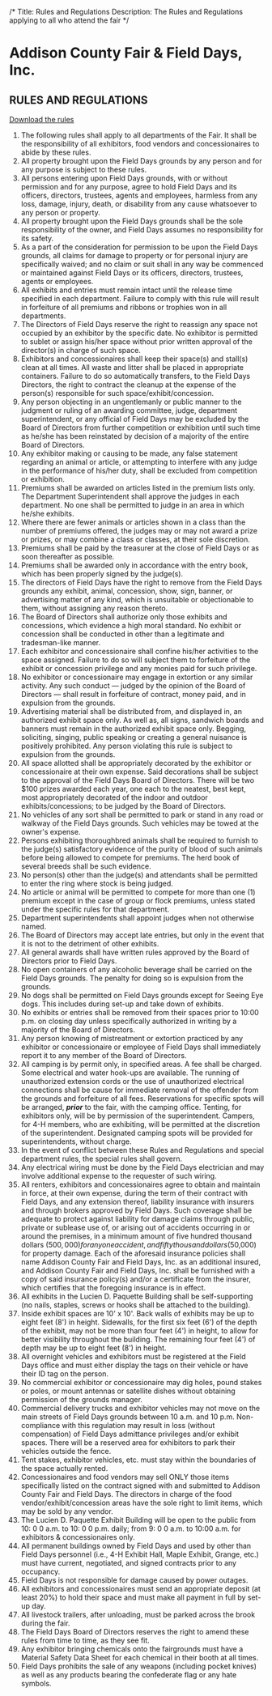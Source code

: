 /*
Title: Rules and Regulations
Description: The Rules and Regulations applying to all who attend the fair
*/

# Addison County Fair & Field Days, Inc.

## RULES AND REGULATIONS

[Download the rules](/files/Rules-Regulations.pdf)

1. The following rules shall apply to all departments of the Fair. It shall be the
    responsibility of all exhibitors, food vendors and concessionaires to abide by these
    rules.
2. All property brought upon the Field Days grounds by any person and for any
    purpose is subject to these rules.
3. All persons entering upon Field Days grounds, with or without permission and for
    any purpose, agree to hold Field Days and its officers, directors, trustees, agents
    and employees, harmless from any loss, damage, injury, death, or disability from
    any cause whatsoever to any person or property.
4. All property brought upon the Field Days grounds shall be the sole responsibility of
    the owner, and Field Days assumes no responsibility for its safety.
5. As a part of the consideration for permission to be upon the Field Days grounds, all
    claims for damage to property or for personal injury are specifically waived; and no
    claim or suit shall in any way be commenced or maintained against Field Days or its
    officers, directors, trustees, agents or employees.
6. All exhibits and entries must remain intact until the release time specified in each
    department. Failure to comply with this rule will result in forfeiture of all premiums
    and ribbons or trophies won in all departments.
7. The Directors of Field Days reserve the right to reassign any space not occupied by
    an exhibitor by the specific date. No exhibitor is permitted to sublet or assign his/her
    space without prior written approval of the director(s) in charge of such space.
8. Exhibitors and concessionaires shall keep their space(s) and stall(s) clean at all
    times. All waste and litter shall be placed in appropriate containers. Failure to do so
    automatically transfers, to the Field Days Directors, the right to contract the cleanup
    at the expense of the person(s) responsible for such space/exhibit/concession.
9. Any person objecting in an ungentlemanly or public manner to the judgment or
    ruling of an awarding committee, judge, department superintendent, or any official
    of Field Days may be excluded by the Board of Directors from further competition or
    exhibition until such time as he/she has been reinstated by decision of a majority of
    the entire Board of Directors.
10. Any exhibitor making or causing to be made, any false statement regarding an animal or article, or attempting to interfere with any judge in the performance of his/her duty, shall be excluded from competition or exhibition.
11. Premiums shall be awarded on articles listed in the premium lists only. 
    The Department Superintendent shall approve the judges in each department. No one shall be permitted to judge in an area in which he/she exhibits.
12. Where there are fewer animals or articles shown in a class than the number of
    premiums offered, the judges may or may not award a prize or prizes, or may
    combine a class or classes, at their sole discretion.
13. Premiums shall be paid by the treasurer at the close of Field Days or as soon
    thereafter as possible.
14. Premiums shall be awarded only in accordance with the entry book, which has
    been properly signed by the judge(s).
15. The directors of Field Days have the right to remove from the Field Days grounds
    any exhibit, animal, concession, show, sign, banner, or advertising matter of any
    kind, which is unsuitable or objectionable to them, without assigning any reason
    thereto.
16. The Board of Directors shall authorize only those exhibits and concessions, which
    evidence a high moral standard. No exhibit or concession shall be conducted in
    other than a legitimate and tradesman-like manner.
17. Each exhibitor and concessionaire shall confine his/her activities to the space
    assigned. Failure to do so will subject them to forfeiture of the exhibit or concession
    privilege and any monies paid for such privilege.
18. No exhibitor or concessionaire may engage in extortion or any similar activity. Any
    such conduct — judged by the opinion of the Board of Directors — shall result in
    forfeiture of contract, money paid, and in expulsion from the grounds.
19. Advertising material shall be distributed from, and displayed in, an authorized
    exhibit space only. As well as, all signs, sandwich boards and banners must remain
    in the authorized exhibit space only. Begging, soliciting, singing, public speaking or
    creating a general nuisance is positively prohibited. Any person violating this rule is
    subject to expulsion from the grounds.
20. All space allotted shall be appropriately decorated by the exhibitor or
    concessionaire at their own expense. Said decorations shall be subject to the
    approval of the Field Days Board of Directors. There will be two $100 prizes
    awarded each year, one each to the neatest, best kept, most appropriately
    decorated of the indoor and outdoor exhibits/concessions; to be judged by the
    Board of Directors.
21. No vehicles of any sort shall be permitted to park or stand in any road or walkway of
    the Field Days grounds. Such vehicles may be towed at the owner's expense.
22. Persons exhibiting thoroughbred animals shall be required to furnish to the judge(s)
    satisfactory evidence of the purity of blood of such animals before being allowed to
    compete for premiums. The herd book of several breeds shall be such evidence.
23. No person(s) other than the judge(s) and attendants shall be permitted to enter the
    ring where stock is being judged.
24. No article or animal will be permitted to compete for more than one (1) premium
    except in the case of group or flock premiums, unless stated under the specific
    rules for that department.
25. Department superintendents shall appoint judges when not otherwise named.
26. The Board of Directors may accept late entries, but only in the event that it is not to
    the detriment of other exhibits.
27. All general awards shall have written rules approved by the Board of Directors prior
    to Field Days.
28. No open containers of any alcoholic beverage shall be carried on the Field Days
    grounds. The penalty for doing so is expulsion from the grounds.
29. No dogs shall be permitted on Field Days grounds except for Seeing Eye dogs.
    This includes during set-up and take down of exhibits.
30. No exhibits or entries shall be removed from their spaces prior to 10:00 p.m. on
    closing day unless specifically authorized in writing by a majority of the Board of
    Directors.
31. Any person knowing of mistreatment or extortion practiced by any exhibitor or
    concessionaire or employee of Field Days shall immediately report it to any
    member of the Board of Directors.
32. All camping is by permit only, in specified areas. A fee shall be charged. Some
    electrical and water hook-ups are available. The running of unauthorized extension
    cords or the use of unauthorized electrical connections shall be cause for
    immediate removal of the offender from the grounds and forfeiture of all fees.
    Reservations for specific spots will be arranged, **_prior_** to the fair, with the camping
    office. Tenting, for exhibitors only, will be by permission of the superintendent.
    Campers, for 4-H members, who are exhibiting, will be permitted at the discretion of
    the superintendent. Designated camping spots will be provided for superintendents,
    without charge.
33. In the event of conflict between these Rules and Regulations and special
    department rules, the special rules shall govern.
34. Any electrical wiring must be done by the Field Days electrician and may involve
    additional expense to the requester of such wiring.
35. All renters, exhibitors and concessionaires agree to obtain and maintain in force, at
    their own expense, during the term of their contract with Field Days, and any
    extension thereof, liability insurance with insurers and through brokers approved by
    Field Days. Such coverage shall be adequate to protect against liability for damage
    claims through public, private or sublease use of, or arising out of accidents
    occurring in or around the premises, in a minimum amount of five hundred
    thousand dollars ($500,000) for any one accident, and fifty thousand dollars
    ($50,000) for property damage. Each of the aforesaid insurance policies shall name
    Addison County Fair and Field Days, Inc. as an additional insured, and Addison
    County Fair and Field Days, Inc. shall be furnished with a copy of said insurance
    policy(s) and/or a certificate from the insurer, which certifies that the foregoing
    insurance is in effect.
36. All exhibits in the Lucien D. Paquette Building shall be self-supporting (no nails,
    staples, screws or hooks shall be attached to the building).
37. Inside exhibit spaces are 10' x 10'. Back walls of exhibits may be up to eight feet
    (8') in height. Sidewalls, for the first six feet (6') of the depth of the exhibit, may not
    be more than four feet (4') in height, to allow for better visibility throughout the
    building. The remaining four feet (4') of depth may be up to eight feet (8') in height.
38. All overnight vehicles and exhibitors must be registered at the Field Days office and
    must either display the tags on their vehicle or have their ID tag on the person.
39. No commercial exhibitor or concessionaire may dig holes, pound stakes or poles, or
    mount antennas or satellite dishes without obtaining permission of the grounds
    manager.
40. Commercial delivery trucks and exhibitor vehicles may not move on the main
    streets of Field Days grounds between 10 a.m. and 10 p.m. Non-compliance with
    this regulation may result in loss (without compensation) of Field Days admittance
    privileges and/or exhibit spaces. There will be a reserved area for exhibitors to park
    their vehicles outside the fence.
41. Tent stakes, exhibitor vehicles, etc. must stay within the boundaries of the space
    actually rented.
42. Concessionaires and food vendors may sell ONLY those items specifically listed on
    the contract signed with and submitted to Addison County Fair and Field Days. The
    directors in charge of the food vendor/exhibit/concession areas have the sole right
    to limit items, which may be sold by any vendor.
43. The Lucien D. Paquette Exhibit Building will be open to the public from 10: 0 0 a.m.
    to 10: 0 0 p.m. daily; from 9: 0 0 a.m. to 10:00 a.m. for exhibitors & concessionaires
    only.
44. All permanent buildings owned by Field Days and used by other than Field Days
    personnel (i.e., 4-H Exhibit Hall, Maple Exhibit, Grange, etc.) must have current,
    negotiated, and signed contracts prior to any occupancy.
45. Field Days is not responsible for damage caused by power outages.
46. All exhibitors and concessionaires must send an appropriate deposit (at least 20%)
    to hold their space and must make all payment in full by set-up day.
47. All livestock trailers, after unloading, must be parked across the brook during the
    fair.
48. The Field Days Board of Directors reserves the right to amend these rules from time
to time, as they see fit.
49. Any exhibitor bringing chemicals onto the fairgrounds must have a Material Safety
    Data Sheet for each chemical in their booth at all times.
50. Field Days prohibits the sale of any weapons (including pocket knives) as well
as any products bearing the confederate flag or any hate symbols.


